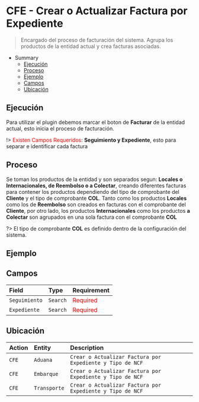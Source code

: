 # CFE - Crear o Actualizar Factura por Expediente

> Encargado del proceso de facturación del sistema. Agrupa los productos de la entidad actual y crea facturas asociadas.

- Summary
    - [Ejecución](#ejecución)
    - [Proceso](#proceso)
    - [Ejemplo](#ejemplo)
    - [Campos](#campos)
    - [Ubicación](#ubicación)

## Ejecución

Para utilizar el plugin debemos marcar el boton de **Facturar** de la entidad actual, esto inicia el proceso de facturación.

!> <span style='color: red'>Existen Campos Requeridos</span>: **Seguimiento y Expediente**, esto para separar e identificar cada factura

## Proceso

Se toman los productos de la entidad y son separados segun: **Locales o Internacionales, de Reembolso o a Colectar**, creando diferentes facturas para contener los productos dependiendo del tipo de comprobante del **Cliente** y el tipo de comprobante **COL**. Tanto como los productos **Locales** como los de **Reembolso** son creados en facturas con el comprobante del **Cliente**, por otro lado, los productos **Internacionales** como los productos **a Colectar** son agrupados en una sola factura con el comprobante **COL**

?> El tipo de comprobante **COL** es definido dentro de la configuración del sistema.

## Ejemplo

## Campos

| Field     | Type         | Requirement            |
| :-------- | :------- | :------------------------- |
| `Seguimiento` | `Search` | <span style='color: red'>Required</span> |
| `Expediente` | `Search` | <span style='color: red'>Required</span> |

## Ubicación

| Action   | Entity       | Description      |
| :------- | :----------- | :--------------- |
| `CFE` | `Aduana` | `Crear o Actualizar Factura por Expediente y Tipo de NCF` |
| `CFE` | `Embarque` | `Crear o Actualizar Factura por Expediente y Tipo de NCF` |
| `CFE` | `Transporte` | `Crear o Actualizar Factura por Expediente y Tipo de NCF` |